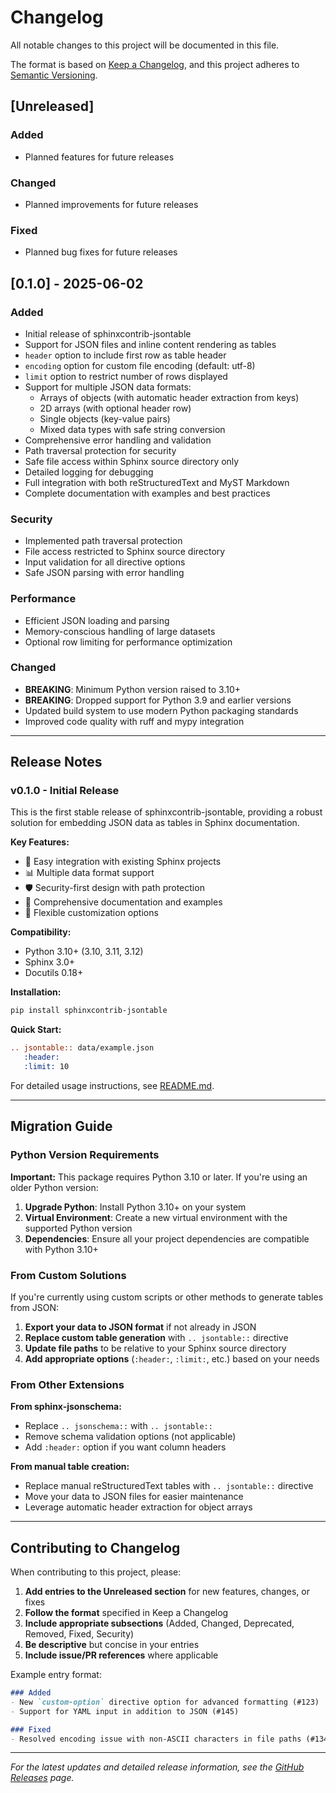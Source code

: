 # Changelog

All notable changes to this project will be documented in this file.

The format is based on [Keep a Changelog](https://keepachangelog.com/en/1.0.0/),
and this project adheres to [Semantic Versioning](https://semver.org/spec/v2.0.0.html).

## [Unreleased]

### Added
- Planned features for future releases

### Changed
- Planned improvements for future releases

### Fixed
- Planned bug fixes for future releases

## [0.1.0] - 2025-06-02

### Added
- Initial release of sphinxcontrib-jsontable
- Support for JSON files and inline content rendering as tables
- `header` option to include first row as table header
- `encoding` option for custom file encoding (default: utf-8)
- `limit` option to restrict number of rows displayed
- Support for multiple JSON data formats:
  - Arrays of objects (with automatic header extraction from keys)
  - 2D arrays (with optional header row)
  - Single objects (key-value pairs)
  - Mixed data types with safe string conversion
- Comprehensive error handling and validation
- Path traversal protection for security
- Safe file access within Sphinx source directory only
- Detailed logging for debugging
- Full integration with both reStructuredText and MyST Markdown
- Complete documentation with examples and best practices

### Security
- Implemented path traversal protection
- File access restricted to Sphinx source directory
- Input validation for all directive options
- Safe JSON parsing with error handling

### Performance
- Efficient JSON loading and parsing
- Memory-conscious handling of large datasets
- Optional row limiting for performance optimization

### Changed
- **BREAKING**: Minimum Python version raised to 3.10+
- **BREAKING**: Dropped support for Python 3.9 and earlier versions
- Updated build system to use modern Python packaging standards
- Improved code quality with ruff and mypy integration

---

## Release Notes

### v0.1.0 - Initial Release

This is the first stable release of sphinxcontrib-jsontable, providing a robust solution for embedding JSON data as tables in Sphinx documentation.

**Key Features:**
- 🚀 Easy integration with existing Sphinx projects
- 📊 Multiple data format support
- 🛡️ Security-first design with path protection
- 📝 Comprehensive documentation and examples
- 🔧 Flexible customization options

**Compatibility:**
- Python 3.10+ (3.10, 3.11, 3.12)
- Sphinx 3.0+
- Docutils 0.18+

**Installation:**
```bash
pip install sphinxcontrib-jsontable
```

**Quick Start:**
```rst
.. jsontable:: data/example.json
   :header:
   :limit: 10
```

For detailed usage instructions, see [README.md](README.md).

---

## Migration Guide

### Python Version Requirements

**Important:** This package requires Python 3.10 or later. If you're using an older Python version:

1. **Upgrade Python**: Install Python 3.10+ on your system
2. **Virtual Environment**: Create a new virtual environment with the supported Python version
3. **Dependencies**: Ensure all your project dependencies are compatible with Python 3.10+

### From Custom Solutions

If you're currently using custom scripts or other methods to generate tables from JSON:

1. **Export your data to JSON format** if not already in JSON
2. **Replace custom table generation** with `.. jsontable::` directive
3. **Update file paths** to be relative to your Sphinx source directory
4. **Add appropriate options** (`:header:`, `:limit:`, etc.) based on your needs

### From Other Extensions

**From sphinx-jsonschema:**
- Replace `.. jsonschema::` with `.. jsontable::`
- Remove schema validation options (not applicable)
- Add `:header:` option if you want column headers

**From manual table creation:**
- Replace manual reStructuredText tables with `.. jsontable::` directive
- Move your data to JSON files for easier maintenance
- Leverage automatic header extraction for object arrays

---

## Contributing to Changelog

When contributing to this project, please:

1. **Add entries to the Unreleased section** for new features, changes, or fixes
2. **Follow the format** specified in Keep a Changelog
3. **Include appropriate subsections** (Added, Changed, Deprecated, Removed, Fixed, Security)
4. **Be descriptive** but concise in your entries
5. **Include issue/PR references** where applicable

Example entry format:
```markdown
### Added
- New `custom-option` directive option for advanced formatting (#123)
- Support for YAML input in addition to JSON (#145)

### Fixed
- Resolved encoding issue with non-ASCII characters in file paths (#134)
```

---

*For the latest updates and detailed release information, see the [GitHub Releases](https://github.com/sasakama-code/sphinxcontrib-jsontable/releases) page.*
